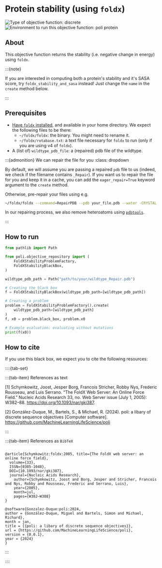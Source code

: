 # Protein stability (using `foldx`)
![Type of objective function: discrete](https://img.shields.io/badge/Type-discrete_inputs-blue)
![Environment to run this objective function: poli protein](https://img.shields.io/badge/Environment-poli____protein-teal)

## About

This objective function returns the stability (i.e. negative change in energy) using `foldx`.

:::{note}

If you are interested in computing both a protein's stability and it's SASA score, try `foldx_stability_and_sasa` instead! Just change the `name` in the `create` method below.

:::

## Prerequisites

- [Have `foldx` installed](../../understanding_foldx/00-installing-foldx.md), and available in your home directory. We expect the following files to be there:
  - `~/foldx/foldx`: the binary. You might need to rename it.
  - `~/foldx/rotabase.txt`: a text file necessary for `foldx` to run (only if you are using v4 of `foldx`).
- A (list of) `wildtype_pdb_file`: a (repaired) pdb file of the wildtype.

:::{admonition} We can repair the file for you
:class: dropdown

By default, we will assume you are passing a repaired `pdb` file to us (indeed, we check if the filename contains `_Repair`). If you want us to repair the file for you and keep it in a cache, you can add the `eager_repair=True` keyword argument to the `create` method.

Otherwise, pre-repair your files using e.g.

```bash
~/foldx/foldx --command=RepairPDB --pdb your_file.pdb --water -CRYSTAL --pH 7.0
```

In our repairing process, we also remove heteroatoms using [`pdbtools`](https://www.bonvinlab.org/pdb-tools/).

:::

## How to run

```python
from pathlib import Path

from poli.objective_repository import (
    FoldXStabilityProblemFactory,
    FoldXStabilityBlackBox,
)

wildtype_pdb_path = Path("path/to/your/wildtype_Repair.pdb")

# Creating the black box
f = FoldXStabilityBlackBox(wildtype_pdb_path=[wildtype_pdb_path])

# Creating a problem
problem = FoldXStabilityProblemFactory().create(
    wildtype_pdb_path=[wildtype_pdb_path]
)
f, x0 = problem.black_box, problem.x0

# Example evaluation: evaluating without mutations
print(f(x0))
```


## How to cite

If you use this black box, we expect you to cite the following resources:

::::{tab-set}

:::{tab-item} References as text

[1] Schymkowitz, Joost, Jesper Borg, Francois Stricher, Robby Nys, Frederic Rousseau, and Luis Serrano. “The FoldX Web Server: An Online Force Field.” Nucleic Acids Research 33, no. Web Server issue (July 1, 2005): W382–88. https://doi.org/10.1093/nar/gki387.

[2] González-Duque, M., Bartels, S., & Michael, R. (2024). poli: a libary of discrete sequence objectives [Computer software]. https://github.com/MachineLearningLifeScience/poli


:::

:::{tab-item} References as `BibTeX`

```

@article{Schymkowitz:foldx:2005, title={The FoldX web server: an online force field},
  volume={33},
  ISSN={0305-1048},
  DOI={10.1093/nar/gki387},
  journal={Nucleic Acids Research},
    author={Schymkowitz, Joost and Borg, Jesper and Stricher, Francois and Nys, Robby and Rousseau, Frederic and Serrano, Luis},
    year={2005},
    month=jul,
    pages={W382–W388}
}

@software{Gonzalez-Duque:poli:2024,
author = {González-Duque, Miguel and Bartels, Simon and Michael, Richard},
month = jan,
title = {{poli: a libary of discrete sequence objectives}},
url = {https://github.com/MachineLearningLifeScience/poli},
version = {0.0.1},
year = {2024}
}

```

:::

::::
